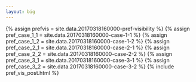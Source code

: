 ```yaml
---
layout: big
---
```

{% assign prefvis = site.data.20170318160000-pref-visibility %}
{% assign pref_case_1_1 = site.data.20170318160000-case-1-1 %}
{% assign pref_case_1_2 = site.data.20170318160000-case-1-2 %}
{% assign pref_case_2_1 = site.data.20170318160000-case-2-1 %}
{% assign pref_case_2_2 = site.data.20170318160000-case-2-2 %}
{% assign pref_case_3_1 = site.data.20170318160000-case-3-1 %}
{% assign pref_case_3_2 = site.data.20170318160000-case-3-2 %}
{% include pref_vis_post.html %}

